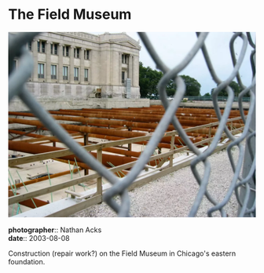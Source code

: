 # The Field Museum

![The exposed foundation of the Chicago Field Museum](assets/2003-08-08-the-field-museum.webp)

**photographer**:: Nathan Acks  
**date**:: 2003-08-08

Construction (repair work?) on the Field Museum in Chicago's eastern foundation.
